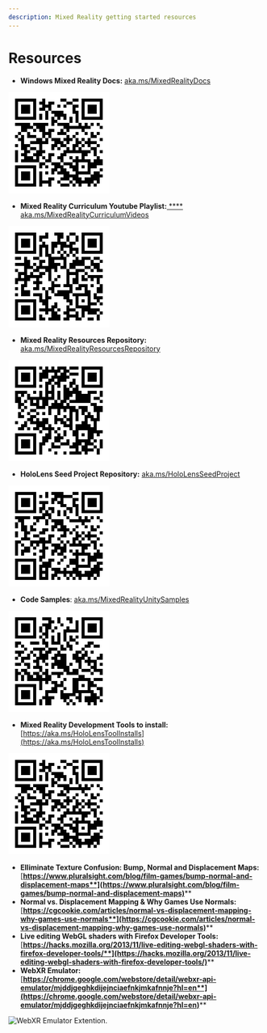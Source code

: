 ```yaml
---
description: Mixed Reality getting started resources
---
```


# Resources

* **Windows Mixed Reality Docs:** [aka.ms/MixedRealityDocs](https://aka.ms/MixedRealityDocs)

![Windows Mixed Reality Documantation.](../../.gitbook/assets/mrdocs.png)

* **Mixed Reality Curriculum Youtube Playlist:**[ **** aka.ms/MixedRealityCurriculumVideos](https://aka.ms/MixedRealityCurriculumVideos)

![Curriculum Youtube Playlist.](../../.gitbook/assets/mrcurriculumvideos.png)

* **Mixed Reality Resources Repository:** [aka.ms/MixedRealityResourcesRepository](https://aka.ms/MixedRealityResourcesRepository)

![](../../.gitbook/assets/mrresources.png)

* **HoloLens Seed Project Repository:** [aka.ms/HoloLensSeedProject](https://aka.ms/HoloLensSeedProject)

![HoloLens Seed Project Repository.](../../.gitbook/assets/hololensseed.png)

* **Code Samples**: [aka.ms/MixedRealityUnitySamples](https://aka.ms/MixedRealityUnitySamples)

![Code Sample Repository.](../../.gitbook/assets/unitysamples.png)

* **Mixed Reality Development Tools to install:** [https://aka.ms/HoloLensToolInstalls](https://aka.ms/HoloLensToolInstalls)

![Tools to install link.](../../.gitbook/assets/mrtools.png)

* **Elliminate Texture Confusion: Bump, Normal and Displacement Maps:** [**https://www.pluralsight.com/blog/film-games/bump-normal-and-displacement-maps**](https://www.pluralsight.com/blog/film-games/bump-normal-and-displacement-maps)****
* **Normal vs. Displacement Mapping & Why Games Use Normals:** [**https://cgcookie.com/articles/normal-vs-displacement-mapping-why-games-use-normals**](https://cgcookie.com/articles/normal-vs-displacement-mapping-why-games-use-normals)****
* **Live editing WebGL shaders with Firefox Developer Tools:** [**https://hacks.mozilla.org/2013/11/live-editing-webgl-shaders-with-firefox-developer-tools/**](https://hacks.mozilla.org/2013/11/live-editing-webgl-shaders-with-firefox-developer-tools/)****
* **WebXR Emulator:**[**https://chrome.google.com/webstore/detail/webxr-api-emulator/mjddjgeghkdijejnciaefnkjmkafnnje?hl=en**](https://chrome.google.com/webstore/detail/webxr-api-emulator/mjddjgeghkdijejnciaefnkjmkafnnje?hl=en)****

![WebXR Emulator Extention.](../../.gitbook/assets/webxremulator.gif)

